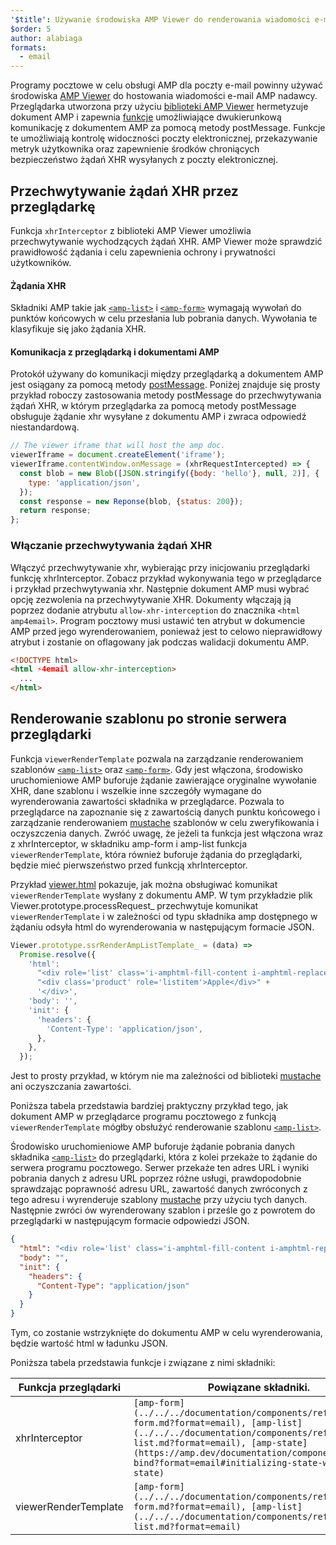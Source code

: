 ```yaml
---
'$title': Używanie środowiska AMP Viewer do renderowania wiadomości e-mail
$order: 5
author: alabiaga
formats:
  - email
---
```


Programy pocztowe w celu obsługi AMP dla poczty e-mail powinny używać środowiska [AMP Viewer](https://github.com/ampproject/amphtml/blob/master/extensions/amp-viewer-integration/integrating-viewer-with-amp-doc-guide.md) do hostowania wiadomości e-mail AMP nadawcy. Przeglądarka utworzona przy użyciu [biblioteki AMP Viewer](https://github.com/ampproject/amphtml/tree/master/extensions/amp-viewer-integration) hermetyzuje dokument AMP i zapewnia [funkcje](https://github.com/ampproject/amphtml/blob/master/extensions/amp-viewer-integration/CAPABILITIES.md) umożliwiające dwukierunkową komunikację z dokumentem AMP za pomocą metody postMessage. Funkcje te umożliwiają kontrolę widoczności poczty elektronicznej, przekazywanie metryk użytkownika oraz zapewnienie środków chroniących bezpieczeństwo żądań XHR wysyłanych z poczty elektronicznej.

## Przechwytywanie żądań XHR przez przeglądarkę

Funkcja `xhrInterceptor` z biblioteki AMP Viewer umożliwia przechwytywanie wychodzących żądań XHR. AMP Viewer może sprawdzić prawidłowość żądania i celu zapewnienia ochrony i prywatności użytkowników.

#### Żądania XHR

Składniki AMP takie jak [`<amp-list>`](../../../documentation/components/reference/amp-list.md?format=email) i [`<amp-form>`](../../../documentation/components/reference/amp-form.md?format=email) wymagają wywołań do punktów końcowych w celu przesłania lub pobrania danych. Wywołania te klasyfikuje się jako żądania XHR.

#### Komunikacja z przeglądarką i dokumentami AMP

Protokół używany do komunikacji między przeglądarką a dokumentem AMP jest osiągany za pomocą metody [postMessage](https://developer.mozilla.org/en-US/docs/Web/API/Window/postMessage). Poniżej znajduje się prosty przykład roboczy zastosowania metody postMessage do przechwytywania żądań XHR, w którym przeglądarka za pomocą metody postMessage obsługuje żądanie xhr wysyłane z dokumentu AMP i zwraca odpowiedź niestandardową.

```js
// The viewer iframe that will host the amp doc.
viewerIframe = document.createElement('iframe');
viewerIframe.contentWindow.onMessage = (xhrRequestIntercepted) => {
  const blob = new Blob([JSON.stringify({body: 'hello'}, null, 2)], {
    type: 'application/json',
  });
  const response = new Reponse(blob, {status: 200});
  return response;
};
```

### Włączanie przechwytywania żądań XHR

Włączyć przechwytywanie xhr, wybierając przy inicjowaniu przeglądarki funkcję xhrInterceptor. Zobacz przykład wykonywania tego w przeglądarce i przykład przechwytywania xhr. Następnie dokument AMP musi wybrać opcję zezwolenia na przechwytywanie XHR. Dokumenty włączają ją poprzez dodanie atrybutu `allow-xhr-interception` do znacznika `<html amp4email>`. Program pocztowy musi ustawić ten atrybut w dokumencie AMP przed jego wyrenderowaniem, ponieważ jest to celowo nieprawidłowy atrybut i zostanie on oflagowany jak podczas walidacji dokumentu AMP.

```html
<!DOCTYPE html>
<html ⚡4email allow-xhr-interception>
  ...
</html>
```

## Renderowanie szablonu po stronie serwera przeglądarki

Funkcja `viewerRenderTemplate` pozwala na zarządzanie renderowaniem szablonów [`<amp-list>`](../../../documentation/components/reference/amp-list.md?format=email) oraz [`<amp-form>`](../../../documentation/components/reference/amp-form.md?format=email). Gdy jest włączona, środowisko uruchomieniowe AMP buforuje żądanie zawierające oryginalne wywołanie XHR, dane szablonu i wszelkie inne szczegóły wymagane do wyrenderowania zawartości składnika w przeglądarce. Pozwala to przeglądarce na zapoznanie się z zawartością danych punktu końcowego i zarządzanie renderowaniem [mustache](https://mustache.github.io/) szablonów w celu zweryfikowania i oczyszczenia danych. Zwróć uwagę, że jeżeli ta funkcja jest włączona wraz z xhrInterceptor, w składniku amp-form i amp-list funkcja `viewerRenderTemplate`, która również buforuje żądania do przeglądarki, będzie mieć pierwszeństwo przed funkcją xhrInterceptor.

Przykład [viewer.html](https://github.com/ampproject/amphtml/blob/master/examples/viewer.html) pokazuje, jak można obsługiwać komunikat `viewerRenderTemplate` wysłany z dokumentu AMP. W tym przykładzie plik Viewer.prototype.processRequest\_ przechwytuje komunikat `viewerRenderTemplate` i w zależności od typu składnika amp dostępnego w żądaniu odsyła html do wyrenderowania w następującym formacie JSON.

```js
Viewer.prototype.ssrRenderAmpListTemplate_ = (data) =>
  Promise.resolve({
    'html':
      "<div role='list' class='i-amphtml-fill-content i-amphtml-replaced-content'>" +
      "<div class='product' role='listitem'>Apple</div>" +
      '</div>',
    'body': '',
    'init': {
      'headers': {
        'Content-Type': 'application/json',
      },
    },
  });
```

Jest to prosty przykład, w którym nie ma zależności od biblioteki [mustache](https://mustache.github.io/) ani oczyszczania zawartości.

Poniższa tabela przedstawia bardziej praktyczny przykład tego, jak dokument AMP w przeglądarce programu pocztowego z funkcją `viewerRenderTemplate` mógłby obsłużyć renderowanie szablonu [`<amp-list>`](../../../documentation/components/reference/amp-list.md?format=email).

<amp-img alt="Viewer render template diagram" layout="responsive" width="372" height="279" src="/static/img/docs/viewer_render_template_diagram.png"></amp-img>

Środowisko uruchomieniowe AMP buforuje żądanie pobrania danych składnika [`<amp-list>`](../../../documentation/components/reference/amp-list.md?format=email) do przeglądarki, która z kolei przekaże to żądanie do serwera programu pocztowego. Serwer przekaże ten adres URL i wyniki pobrania danych z adresu URL poprzez różne usługi, prawdopodobnie sprawdzając poprawność adresu URL, zawartość danych zwróconych z tego adresu i wyrenderuje szablony [mustache](https://mustache.github.io/) przy użyciu tych danych. Następnie zwróci ów wyrenderowany szablon i prześle go z powrotem do przeglądarki w następującym formacie odpowiedzi JSON.

```json
{
  "html": "<div role='list' class='i-amphtml-fill-content i-amphtml-replaced-content'> <div class='product' role='listitem'>List item 1</div> <div class='product' role='listitem'>List item 2</div> </div>",
  "body": "",
  "init": {
    "headers": {
      "Content-Type": "application/json"
    }
  }
}
```

Tym, co zostanie wstrzyknięte do dokumentu AMP w celu wyrenderowania, będzie wartość html w ładunku JSON.

Poniższa tabela przedstawia funkcje i związane z nimi składniki:

<table>
  <thead>
    <tr>
      <th width="30%">Funkcja przeglądarki</th>
      <th>Powiązane składniki.</th>
    </tr>
  </thead>
  <tbody>
    <tr>
      <td>xhrInterceptor</td>
      <td><code>[amp-form](../../../documentation/components/reference/amp-form.md?format=email), [amp-list](../../../documentation/components/reference/amp-list.md?format=email), [amp-state](https://amp.dev/documentation/components/amp-bind?format=email#initializing-state-with-amp-state)</code></td>
    </tr>
     <tr>
       <td>viewerRenderTemplate</td>
       <td><code>[amp-form](../../../documentation/components/reference/amp-form.md?format=email), [amp-list](../../../documentation/components/reference/amp-list.md?format=email)</code></td>
    </tr>
  </tbody>
</table>
